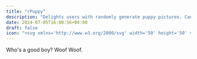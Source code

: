 ```yaml
---
title: "rPuppy"
description: "Delights users with randomly generate puppy pictures. Can be configured to be reachable only from private network or publicly."
date: 2024-07-05T16:00:56+04:00
draft: false
icon: "<svg xmlns='http://www.w3.org/2000/svg' width='50' height='50' viewBox='0 0 256 256'><path fill='currentColor' d='M100 140a8 8 0 1 1-8-8a8 8 0 0 1 8 8Zm64 8a8 8 0 1 0-8-8a8 8 0 0 0 8 8Zm64.94-9.11a12.12 12.12 0 0 1-5 1.11a11.83 11.83 0 0 1-9.35-4.62l-2.59-3.29V184a36 36 0 0 1-36 36H80a36 36 0 0 1-36-36v-51.91l-2.53 3.27A11.88 11.88 0 0 1 32.1 140a12.08 12.08 0 0 1-5-1.11a11.82 11.82 0 0 1-6.84-13.14l16.42-88a12 12 0 0 1 14.7-9.43h.16L104.58 44h46.84l53.08-15.6h.16a12 12 0 0 1 14.7 9.43l16.42 88a11.81 11.81 0 0 1-6.84 13.06ZM97.25 50.18L49.34 36.1a4.18 4.18 0 0 0-.92-.1a4 4 0 0 0-3.92 3.26l-16.42 88a4 4 0 0 0 7.08 3.22ZM204 121.75L150 52h-44l-54 69.75V184a28 28 0 0 0 28 28h44v-18.34l-14.83-14.83a4 4 0 0 1 5.66-5.66L128 186.34l13.17-13.17a4 4 0 0 1 5.66 5.66L132 193.66V212h44a28 28 0 0 0 28-28Zm23.92 5.48l-16.42-88a4 4 0 0 0-4.84-3.16l-47.91 14.11l62.11 80.28a4 4 0 0 0 7.06-3.23Z'/></svg>"
---
```


Who's a good boy? Woof Woof.
